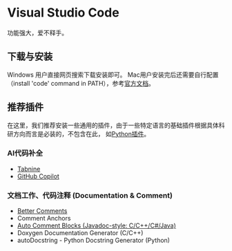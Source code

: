 # Visual Studio Code

功能强大，爱不释手。

## 下载与安装

Windows 用户直接网页搜索下载安装即可。
Mac用户安装完后还需要自行配置（install 'code' command in PATH），参考[官方文档](https://code.visualstudio.com/docs/setup/mac)。

## 推荐插件

在这里，我们推荐安装一些通用的插件，由于一些特定语言的基础插件根据具体科研方向而言是必装的，不包含在此，
如[Python插件](https://marketplace.visualstudio.com/items?itemName=ms-python.python)。

### AI代码补全

- [Tabnine](https://marketplace.visualstudio.com/items?itemName=TabNine.tabnine-vscode)
- [GitHub Copilot](https://marketplace.visualstudio.com/items?itemName=GitHub.copilot)

### 文档工作、代码注释 (Documentation & Comment)

- [Better Comments](https://marketplace.visualstudio.com/items?itemName=aaron-bond.better-comments)
- Comment Anchors
- [Auto Comment Blocks (Javadoc-style: C/C++/C#/Java)](https://marketplace.visualstudio.com/items?itemName=kevinkyang.auto-comment-blocks)
- Doxygen Documentation Generator (C/C++)
- autoDocstring - Python Docstring Generator (Python)


